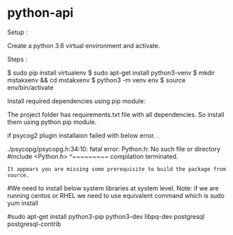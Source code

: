 # python-api

Setup :

Create a python 3.6 virtual environment and activate. 

Steps :

$ sudo pip install virtualenv
$ sudo apt-get install python3-venv
$ mkdir mstakxenv && cd  mstakxenv
$ python3 -m venv env
$ source env/bin/activate

Install required dependencies using pip module:

The project folder has requirements.txt file with all dependencies. So install them using python pip module.


if psycog2 plugin installaion failed with below error. .

./psycopg/psycopg.h:34:10: fatal error: Python.h: No such file or directory
     #include <Python.h>
              ^~~~~~~~~~
    compilation terminated.

    It appears you are missing some prerequisite to build the package from source.

#We need to install below system libraries at system level.
Note: if we are running centos or RHEL we need to use equivalent command which is sudo yum install

#sudo apt-get install python3-pip python3-dev libpq-dev postgresql postgresql-contrib
